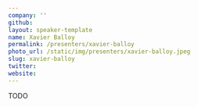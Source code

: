 ```yaml
---
company: ''
github: 
layout: speaker-template
name: Xavier Balloy
permalink: /presenters/xavier-balloy
photo_url: /static/img/presenters/xavier-balloy.jpeg
slug: xavier-balloy
twitter: 
website: 
---
```


TODO
